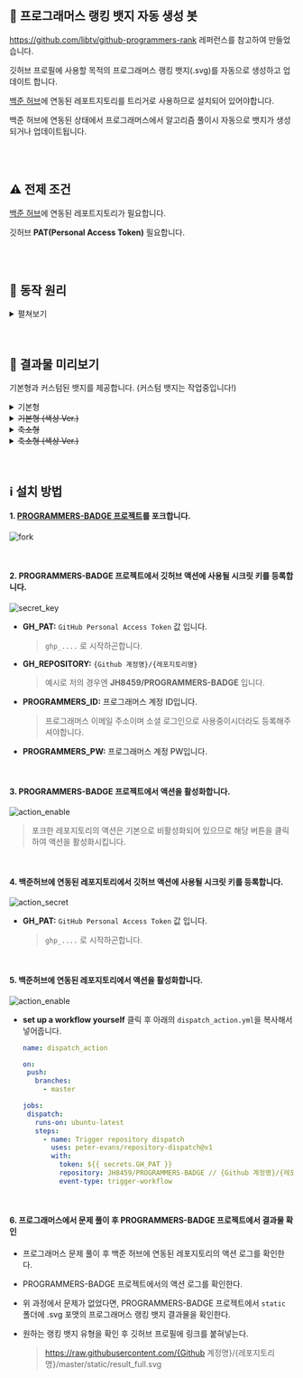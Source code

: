 ## 🤖 프로그래머스 랭킹 뱃지 자동 생성 봇

https://github.com/libtv/github-programmers-rank 레퍼런스를 참고하여 만들었습니다.
  
깃허브 프로필에 사용할 목적의 프로그래머스 랭킹 뱃지(.svg)를 자동으로 생성하고 업데이트 합니다.
  
[백준 허브](https://github.com/BaekjoonHub/BaekjoonHub)에 연동된 레포트지토리를 트리거로 사용하므로 설치되어 있어야합니다.
  
백준 허브에 연동된 상태에서 프로그래머스에서 알고리즘 풀이시 자동으로 뱃지가 생성되거나 업데이트됩니다.

<br/>
<br/>

## ⚠️ 전제 조건

[백준 허브](https://github.com/BaekjoonHub/BaekjoonHub)에 연동된 레포트지토리가 필요합니다.

깃허브 **PAT(Personal Access Token)** 필요합니다.

<br/>
<br/>

## 🧠 동작 원리

<details>
  <summary>펼쳐보기</summary>

  1. 프로그래머스에서 알고리즘 문제를 풀이합니다.
  2. 백준 허브에 연동된 레포지토리에 자동으로 커밋됩니다.
  
      ![auto commit](https://github.com/user-attachments/assets/ce37c39f-abf1-4f0b-90d5-7eef5d116b9c)
     
  4. 백준 허브에 연동된 레포지토리에 커밋이 되면 미리 작성한 깃허브 액션이 동작합니다. (트리거를 동작시킬 간단한 액션입니다.)
  
     ![trigger action](https://github.com/user-attachments/assets/9438fa60-cbaf-4cce-8ed7-b0bfdccbba71)
  
  5. PROGRAMMERS-BADGE 레포지토리에 정의한 트리거 액션이 동작하며 미리 정의한 소스 코드가 동작하여 .svg 포맷의 프로그래머스 랭킹 뱃지가 자동 생성됩니다.
</details>

<br/>
<br/>

## 🔎 결과물 미리보기

기본형과 커스텀된 뱃지를 제공합니다. (커스텀 뱃지는 작업중입니다!)

<details>
  <summary>기본형</summary>

  <img width="450" height="180" src="https://raw.githubusercontent.com/JH8459/PROGRAMMERS-BADGE/master/static/result_full.svg"/>
</details>

<details>
  <summary><del>기본형 (색상 Ver.)</del></summary>
  
</details>

<details>
  <summary><del>축소형</del></summary>
  
</details>

<details>
  <summary><del>축소형 (색상 Ver.)</del></summary>
  
</details>

<br/>
<br/>

## ℹ️ 설치 방법

#### 1. <a href="https://github.com/JH8459/PROGRAMMERS-BADGE" target="_blank">PROGRAMMERS-BADGE 프로젝트</a>를 포크합니다.

  ![fork](https://github.com/user-attachments/assets/0d68e181-41a4-4654-bc4c-32d166f9ce4f)
  
  <br/>

#### 2. PROGRAMMERS-BADGE 프로젝트에서 깃허브 액션에 사용될 시크릿 키를 등록합니다.

  ![secret_key](https://github.com/user-attachments/assets/58cb57f5-c06b-4cc9-b242-2189d10e4a4e)

  - **GH_PAT:** `GitHub Personal Access Token` 값 입니다.

    > `ghp_....` 로 시작하곤합니다.
  
  - **GH_REPOSITORY:** `{Github 계정명}/{레포지토리명}` 

    > 예시로 저의 경우엔 **JH8459/PROGRAMMERS-BADGE** 입니다.

  - **PROGRAMMERS_ID:** 프로그래머스 계정 ID입니다.

    > 프로그래머스 이메일 주소이며 소셜 로그인으로 사용중이시더라도 등록해주셔야합니다.

  - **PROGRAMMERS_PW:** 프로그래머스 계정 PW입니다.

  <br/>

#### 3. PROGRAMMERS-BADGE 프로젝트에서 액션을 활성화합니다.

  ![action_enable](https://github.com/user-attachments/assets/99b7d0fc-8c59-4f0b-85aa-71f591ad01bc)

  > 포크한 레포지토리의 액션은 기본으로 비활성화되어 있으므로 해당 버튼을 클릭하여 액션을 활성화시킵니다.

  <br/>

#### 4. 백준허브에 연동된 레포지토리에서 깃허브 액션에 사용될 시크릿 키를 등록합니다.

  ![action_secret](https://github.com/user-attachments/assets/e55dc536-4764-4167-9d1e-687262c996b5)

  - **GH_PAT:** `GitHub Personal Access Token` 값 입니다.

    > `ghp_....` 로 시작하곤합니다.

  <br/>

#### 5. 백준허브에 연동된 레포지토리에서 액션을 활성화합니다.

  ![action_enable](https://github.com/user-attachments/assets/b3902eef-cd91-4c89-b5c1-da0038b4ad8e)

  - **set up a workflow yourself** 클릭 후 아래의 `dispatch_action.yml`을 복사해서 넣어줍니다.

    ```yml
    name: dispatch_action

    on:
     push:
       branches:
         - master
    
    jobs:
     dispatch:
       runs-on: ubuntu-latest
       steps:
         - name: Trigger repository dispatch
           uses: peter-evans/repository-dispatch@v1
           with:
             token: ${{ secrets.GH_PAT }}
             repository: JH8459/PROGRAMMERS-BADGE // {Github 계정명}/{레포지토리명} 입니다.
             event-type: trigger-workflow
    ```

  <br/>

#### 6. 프로그래머스에서 문제 풀이 후 PROGRAMMERS-BADGE 프로젝트에서 결과물 확인

  - 프로그래머스 문제 풀이 후 백준 허브에 연동된 레포지토리의 액션 로그를 확인한다.
  - PROGRAMMERS-BADGE 프로젝트에서의 액션 로그를 확인한다.
  - 위 과정에서 문제가 없었다면, PROGRAMMERS-BADGE 프로젝트에서 `static` 폴더에 .svg 포맷의 프로그래머스 랭킹 뱃지 결과물을 확인한다.
  - 원하는 랭킹 뱃지 유형을 확인 후 깃허브 프로필에 링크를 붙혀넣는다.

    > https://raw.githubusercontent.com/{Github 계정명}/{레포지토리명}/master/static/result_full.svg
  
<br/>
<br/>


